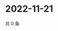 # 2022-11-21

共 0 条

<!-- BEGIN WEIBO -->
<!-- 最后更新时间 Mon Nov 21 2022 21:30:33 GMT+0800 (China Standard Time) -->

<!-- END WEIBO -->
